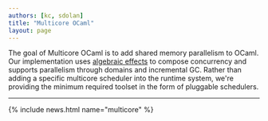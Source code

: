 ```yaml
---
authors: [kc, sdolan]
title: "Multicore OCaml"
layout: page
---
```


The goal of Multicore OCaml is to add shared memory parallelism to
OCaml. Our implementation uses [algebraic
effects](http://www.eff-lang.org/) to compose concurrency and supports
parallelism through domains and incremental GC. Rather than adding a
specific multicore scheduler into the runtime system, we're providing
the minimum required toolset in the form of pluggable schedulers.

----

{% include news.html name="multicore" %}
